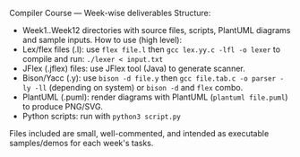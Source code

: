 Compiler Course — Week-wise deliverables
Structure:
- Week1..Week12 directories with source files, scripts, PlantUML diagrams and sample inputs.
How to use (high level):
- Lex/flex files (.l): use `flex file.l` then `gcc lex.yy.c -lfl -o lexer` to compile and run: `./lexer < input.txt`
- JFlex (.jflex) files: use JFlex tool (Java) to generate scanner.
- Bison/Yacc (.y): use `bison -d file.y` then `gcc file.tab.c -o parser -ly -ll` (depending on system) or `bison -d` and `flex` combo.
- PlantUML (.puml): render diagrams with PlantUML (`plantuml file.puml`) to produce PNG/SVG.
- Python scripts: run with `python3 script.py`

Files included are small, well-commented, and intended as executable samples/demos for each week's tasks.
